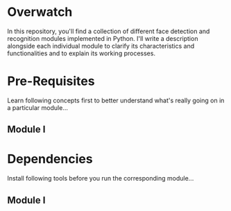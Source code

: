 # Overwatch
In this repository, you'll find a collection of different face detection and recognition modules implemented in Python. I'll write a description alongside each individual module to clarify its characteristics and functionalities and to explain its working processes.

# Pre-Requisites
Learn following concepts first to better understand what's really going on in a particular module...
## Module I

# Dependencies
Install following tools before you run the corresponding module...
## Module I
